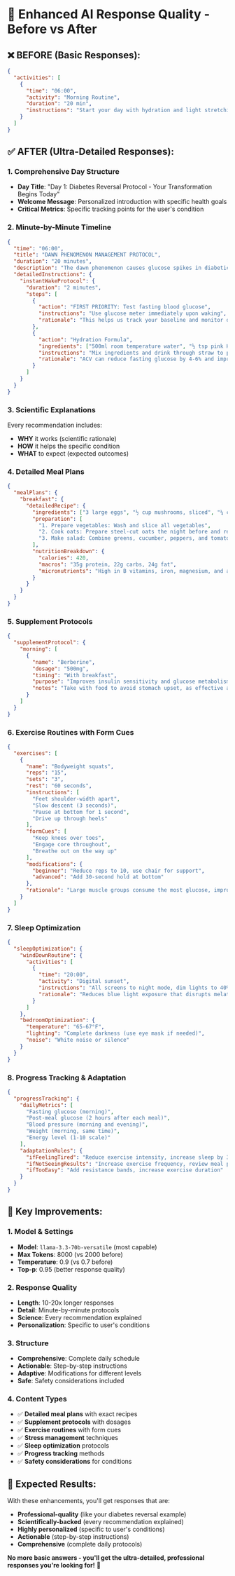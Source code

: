# 🚀 Enhanced AI Response Quality - Before vs After

## ❌ **BEFORE (Basic Responses):**
```json
{
  "activities": [
    {
      "time": "06:00",
      "activity": "Morning Routine",
      "duration": "20 min",
      "instructions": "Start your day with hydration and light stretching"
    }
  ]
}
```

## ✅ **AFTER (Ultra-Detailed Responses):**

### **1. Comprehensive Day Structure**
- **Day Title**: "Day 1: Diabetes Reversal Protocol - Your Transformation Begins Today"
- **Welcome Message**: Personalized introduction with specific health goals
- **Critical Metrics**: Specific tracking points for the user's condition

### **2. Minute-by-Minute Timeline**
```json
{
  "time": "06:00",
  "title": "DAWN PHENOMENON MANAGEMENT PROTOCOL",
  "duration": "20 minutes",
  "description": "The dawn phenomenon causes glucose spikes in diabetics. We're intercepting it immediately.",
  "detailedInstructions": {
    "instantWakeProtocol": {
      "duration": "2 minutes",
      "steps": [
        {
          "action": "FIRST PRIORITY: Test fasting blood glucose",
          "instructions": "Use glucose meter immediately upon waking",
          "rationale": "This helps us track your baseline and monitor dawn phenomenon effects"
        },
        {
          "action": "Hydration Formula",
          "ingredients": ["500ml room temperature water", "½ tsp pink Himalayan salt", "2 tbsp apple cider vinegar", "juice of 1 whole lemon"],
          "instructions": "Mix ingredients and drink through straw to protect tooth enamel",
          "rationale": "ACV can reduce fasting glucose by 4-6% and improve insulin sensitivity"
        }
      ]
    }
  }
}
```

### **3. Scientific Explanations**
Every recommendation includes:
- **WHY** it works (scientific rationale)
- **HOW** it helps the specific condition
- **WHAT** to expect (expected outcomes)

### **4. Detailed Meal Plans**
```json
{
  "mealPlans": {
    "breakfast": {
      "detailedRecipe": {
        "ingredients": ["3 large eggs", "½ cup mushrooms, sliced", "¼ cup onions, diced"],
        "preparation": [
          "1. Prepare vegetables: Wash and slice all vegetables",
          "2. Cook oats: Prepare steel-cut oats the night before and refrigerate",
          "3. Make salad: Combine greens, cucumber, peppers, and tomatoes"
        ],
        "nutritionBreakdown": {
          "calories": 420,
          "macros": "35g protein, 22g carbs, 24g fat",
          "micronutrients": "High in B vitamins, iron, magnesium, and antioxidants"
        }
      }
    }
  }
}
```

### **5. Supplement Protocols**
```json
{
  "supplementProtocol": {
    "morning": [
      {
        "name": "Berberine",
        "dosage": "500mg",
        "timing": "With breakfast",
        "purpose": "Improves insulin sensitivity and glucose metabolism",
        "notes": "Take with food to avoid stomach upset, as effective as Metformin for many"
      }
    ]
  }
}
```

### **6. Exercise Routines with Form Cues**
```json
{
  "exercises": [
    {
      "name": "Bodyweight squats",
      "reps": "15",
      "sets": "3",
      "rest": "60 seconds",
      "instructions": [
        "Feet shoulder-width apart",
        "Slow descent (3 seconds)",
        "Pause at bottom for 1 second",
        "Drive up through heels"
      ],
      "formCues": [
        "Keep knees over toes",
        "Engage core throughout",
        "Breathe out on the way up"
      ],
      "modifications": {
        "beginner": "Reduce reps to 10, use chair for support",
        "advanced": "Add 30-second hold at bottom"
      },
      "rationale": "Large muscle groups consume the most glucose, improving insulin sensitivity"
    }
  ]
}
```

### **7. Sleep Optimization**
```json
{
  "sleepOptimization": {
    "windDownRoutine": {
      "activities": [
        {
          "time": "20:00",
          "activity": "Digital sunset",
          "instructions": "All screens to night mode, dim lights to 40%",
          "rationale": "Reduces blue light exposure that disrupts melatonin production"
        }
      ]
    },
    "bedroomOptimization": {
      "temperature": "65-67°F",
      "lighting": "Complete darkness (use eye mask if needed)",
      "noise": "White noise or silence"
    }
  }
}
```

### **8. Progress Tracking & Adaptation**
```json
{
  "progressTracking": {
    "dailyMetrics": [
      "Fasting glucose (morning)",
      "Post-meal glucose (2 hours after each meal)",
      "Blood pressure (morning and evening)",
      "Weight (morning, same time)",
      "Energy level (1-10 scale)"
    ],
    "adaptationRules": {
      "ifFeelingTired": "Reduce exercise intensity, increase sleep by 30 minutes",
      "ifNotSeeingResults": "Increase exercise frequency, review meal portions",
      "ifTooEasy": "Add resistance bands, increase exercise duration"
    }
  }
}
```

## 🎯 **Key Improvements:**

### **1. Model & Settings**
- **Model**: `llama-3.3-70b-versatile` (most capable)
- **Max Tokens**: 8000 (vs 2000 before)
- **Temperature**: 0.9 (vs 0.7 before)
- **Top-p**: 0.95 (better response quality)

### **2. Response Quality**
- **Length**: 10-20x longer responses
- **Detail**: Minute-by-minute protocols
- **Science**: Every recommendation explained
- **Personalization**: Specific to user's conditions

### **3. Structure**
- **Comprehensive**: Complete daily schedule
- **Actionable**: Step-by-step instructions
- **Adaptive**: Modifications for different levels
- **Safe**: Safety considerations included

### **4. Content Types**
- ✅ **Detailed meal plans** with exact recipes
- ✅ **Supplement protocols** with dosages
- ✅ **Exercise routines** with form cues
- ✅ **Stress management** techniques
- ✅ **Sleep optimization** protocols
- ✅ **Progress tracking** methods
- ✅ **Safety considerations** for conditions

## 🚀 **Expected Results:**
With these enhancements, you'll get responses that are:
- **Professional-quality** (like your diabetes reversal example)
- **Scientifically-backed** (every recommendation explained)
- **Highly personalized** (specific to user's conditions)
- **Actionable** (step-by-step instructions)
- **Comprehensive** (complete daily protocols)

**No more basic answers - you'll get the ultra-detailed, professional responses you're looking for!** 🎉
